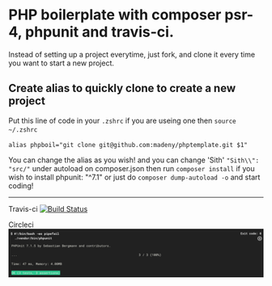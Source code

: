# PHP boilerplate with composer psr-4, phpunit and travis-ci.
Instead of setting up a project everytime, just fork, and clone it every time you want to start a new project.

## Create alias to quickly clone to create a new project
Put this line of code in your `.zshrc` if you are useing one then `source ~/.zshrc`
```
alias phpboil="git clone git@github.com:madeny/phptemplate.git $1"
```

You can change the alias as you wish!
and you can change 'Sith'  `"Sith\\": "src/"` under autoload on composer.json
then run `composer install` if you wish to install phpunit: "^7.1" or just do `composer dump-autoload -o` and start coding!

---
Travis-ci
[![Build Status](https://travis-ci.org/madeny/phpboilerplate.svg?branch=master)](https://travis-ci.org/madeny/phpboilerplate)

Circleci
![Alt text](https://raw.githubusercontent.com/madeny/phpboilerplate/master/circleci.png?sanitize=true)



